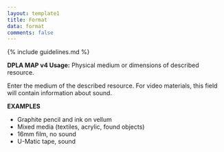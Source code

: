```yaml
---
layout: template1
title: Format
data: format
comments: false
---
```


{% include guidelines.md %}

**DPLA MAP v4 Usage:** Physical medium or dimensions of described resource.

Enter the medium of the described resource. For video materials, this field will contain information about sound.

__EXAMPLES__
- Graphite pencil and ink on vellum
- Mixed media (textiles, acrylic, found objects)
- 16mm film, no sound
- U-Matic tape, sound
